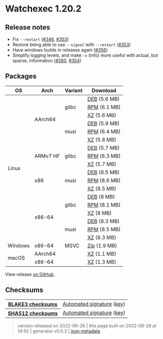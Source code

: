 # Watchexec 1.20.2

## Release notes

<ul dir="auto">
<li>Fix <code class="notranslate">--restart</code> (<a class="issue-link js-issue-link" data-error-text="Failed to load title" data-id="1285016002" data-permission-text="Title is private" data-url="https://github.com/watchexec/watchexec/issues/346" data-hovercard-type="issue" data-hovercard-url="/watchexec/watchexec/issues/346/hovercard" href="https://github.com/watchexec/watchexec/issues/346">#346</a>, <a class="issue-link js-issue-link" data-error-text="Failed to load title" data-id="1287335588" data-permission-text="Title is private" data-url="https://github.com/watchexec/watchexec/issues/353" data-hovercard-type="pull_request" data-hovercard-url="/watchexec/watchexec/pull/353/hovercard" href="https://github.com/watchexec/watchexec/pull/353">#353</a>)</li>
<li>Restore being able to use <code class="notranslate">--signal</code> with <code class="notranslate">--restart</code> (<a class="issue-link js-issue-link" data-error-text="Failed to load title" data-id="1287335588" data-permission-text="Title is private" data-url="https://github.com/watchexec/watchexec/issues/353" data-hovercard-type="pull_request" data-hovercard-url="/watchexec/watchexec/pull/353/hovercard" href="https://github.com/watchexec/watchexec/pull/353">#353</a>)</li>
<li>Have windows builds in releases again (<a class="issue-link js-issue-link" data-error-text="Failed to load title" data-id="1287359027" data-permission-text="Title is private" data-url="https://github.com/watchexec/watchexec/issues/356" data-hovercard-type="pull_request" data-hovercard-url="/watchexec/watchexec/pull/356/hovercard" href="https://github.com/watchexec/watchexec/pull/356">#356</a>)</li>
<li>Simplify logging levels, and make <code class="notranslate">-v</code> (info) more useful with actual, but sparse, information (<a class="issue-link js-issue-link" data-error-text="Failed to load title" data-id="1133857492" data-permission-text="Title is private" data-url="https://github.com/watchexec/watchexec/issues/260" data-hovercard-type="issue" data-hovercard-url="/watchexec/watchexec/issues/260/hovercard" href="https://github.com/watchexec/watchexec/issues/260">#260</a>, <a class="issue-link js-issue-link" data-error-text="Failed to load title" data-id="1287336949" data-permission-text="Title is private" data-url="https://github.com/watchexec/watchexec/issues/354" data-hovercard-type="pull_request" data-hovercard-url="/watchexec/watchexec/pull/354/hovercard" href="https://github.com/watchexec/watchexec/pull/354">#354</a>)</li>
</ul>

## Packages

<table class="downloads">
<thead>
<tr>
<th>OS</th>
<th>Arch</th>
<th>Variant</th>
<th>Download</th>

</tr>
</thead>
<tbody>
<tr>
						<td rowspan="18">Linux</td>
						
<td rowspan="6">AArch64</td>
            
						
<td rowspan="3">glibc</td>
            
<td><a class="download" href="https://github.com/watchexec/watchexec/releases/download/cli-v1.20.2/watchexec-1.20.2-aarch64-unknown-linux-gnu.deb">DEB</a> (5.6 MB)</td>
						
</tr>
					
<tr>
						
						
						
<td><a class="download" href="https://github.com/watchexec/watchexec/releases/download/cli-v1.20.2/watchexec-1.20.2-aarch64-unknown-linux-gnu.rpm">RPM</a> (6.1 MB)</td>
						
</tr>
					
<tr>
						
						
						
<td><a class="download" href="https://github.com/watchexec/watchexec/releases/download/cli-v1.20.2/watchexec-1.20.2-aarch64-unknown-linux-gnu.tar.xz">XZ</a> (5.6 MB)</td>
						
</tr>
					
<tr>
						
						
						
<td rowspan="3">musl</td>
            
<td><a class="download" href="https://github.com/watchexec/watchexec/releases/download/cli-v1.20.2/watchexec-1.20.2-aarch64-unknown-linux-musl.deb">DEB</a> (5.9 MB)</td>
						
</tr>
					
<tr>
						
						
						
<td><a class="download" href="https://github.com/watchexec/watchexec/releases/download/cli-v1.20.2/watchexec-1.20.2-aarch64-unknown-linux-musl.rpm">RPM</a> (6.4 MB)</td>
						
</tr>
					
<tr>
						
						
						
<td><a class="download" href="https://github.com/watchexec/watchexec/releases/download/cli-v1.20.2/watchexec-1.20.2-aarch64-unknown-linux-musl.tar.xz">XZ</a> (5.8 MB)</td>
						
</tr>
					
<tr>
						
						
<td rowspan="3">ARMv7 HF</td>
            
						
<td rowspan="3">glibc</td>
            
<td><a class="download" href="https://github.com/watchexec/watchexec/releases/download/cli-v1.20.2/watchexec-1.20.2-armv7-unknown-linux-gnueabihf.deb">DEB</a> (5.7 MB)</td>
						
</tr>
					
<tr>
						
						
						
<td><a class="download" href="https://github.com/watchexec/watchexec/releases/download/cli-v1.20.2/watchexec-1.20.2-armv7-unknown-linux-gnueabihf.rpm">RPM</a> (6.3 MB)</td>
						
</tr>
					
<tr>
						
						
						
<td><a class="download" href="https://github.com/watchexec/watchexec/releases/download/cli-v1.20.2/watchexec-1.20.2-armv7-unknown-linux-gnueabihf.tar.xz">XZ</a> (5.7 MB)</td>
						
</tr>
					
<tr>
						
						
<td rowspan="3">x86</td>
            
						
<td rowspan="3">musl</td>
            
<td><a class="download" href="https://github.com/watchexec/watchexec/releases/download/cli-v1.20.2/watchexec-1.20.2-i686-unknown-linux-musl.deb">DEB</a> (8.5 MB)</td>
						
</tr>
					
<tr>
						
						
						
<td><a class="download" href="https://github.com/watchexec/watchexec/releases/download/cli-v1.20.2/watchexec-1.20.2-i686-unknown-linux-musl.rpm">RPM</a> (8.6 MB)</td>
						
</tr>
					
<tr>
						
						
						
<td><a class="download" href="https://github.com/watchexec/watchexec/releases/download/cli-v1.20.2/watchexec-1.20.2-i686-unknown-linux-musl.tar.xz">XZ</a> (8.5 MB)</td>
						
</tr>
					
<tr>
						
						
<td rowspan="6">x86-64</td>
            
						
<td rowspan="3">glibc</td>
            
<td><a class="download" href="https://github.com/watchexec/watchexec/releases/download/cli-v1.20.2/watchexec-1.20.2-x86_64-unknown-linux-gnu.deb">DEB</a> (8 MB)</td>
						
</tr>
					
<tr>
						
						
						
<td><a class="download" href="https://github.com/watchexec/watchexec/releases/download/cli-v1.20.2/watchexec-1.20.2-x86_64-unknown-linux-gnu.rpm">RPM</a> (8.1 MB)</td>
						
</tr>
					
<tr>
						
						
						
<td><a class="download" href="https://github.com/watchexec/watchexec/releases/download/cli-v1.20.2/watchexec-1.20.2-x86_64-unknown-linux-gnu.tar.xz">XZ</a> (8 MB)</td>
						
</tr>
					
<tr>
						
						
						
<td rowspan="3">musl</td>
            
<td><a class="download" href="https://github.com/watchexec/watchexec/releases/download/cli-v1.20.2/watchexec-1.20.2-x86_64-unknown-linux-musl.deb">DEB</a> (8.3 MB)</td>
						
</tr>
					
<tr>
						
						
						
<td><a class="download" href="https://github.com/watchexec/watchexec/releases/download/cli-v1.20.2/watchexec-1.20.2-x86_64-unknown-linux-musl.rpm">RPM</a> (8.5 MB)</td>
						
</tr>
					
<tr>
						
						
						
<td><a class="download" href="https://github.com/watchexec/watchexec/releases/download/cli-v1.20.2/watchexec-1.20.2-x86_64-unknown-linux-musl.tar.xz">XZ</a> (8.3 MB)</td>
						
</tr>
					
<tr>
						<td rowspan="1">Windows</td>
						
<td rowspan="1">x86-64</td>
            
						
<td rowspan="1">MSVC</td>
            
<td><a class="download" href="https://github.com/watchexec/watchexec/releases/download/cli-v1.20.2/watchexec-1.20.2-x86_64-pc-windows-msvc.zip">Zip</a> (1.9 MB)</td>
						
</tr>
					
<tr>
						<td rowspan="2">macOS</td>
						
<td rowspan="1">AArch64</td>
            
						
<td rowspan="1"></td>
            
<td><a class="download" href="https://github.com/watchexec/watchexec/releases/download/cli-v1.20.2/watchexec-1.20.2-aarch64-apple-darwin.tar.xz">XZ</a> (1.1 MB)</td>
						
</tr>
					
<tr>
						
						
<td rowspan="1">x86-64</td>
            
						
<td rowspan="1"></td>
            
<td><a class="download" href="https://github.com/watchexec/watchexec/releases/download/cli-v1.20.2/watchexec-1.20.2-x86_64-apple-darwin.tar.xz">XZ</a> (1.3 MB)</td>
						
</tr>
					</tbody>
</table>


View release [on GitHub](https://github.com/watchexec/watchexec/releases/cli-v1.20.2).

## Checksums

<table class="signatures">
	
<tr>
<th><a href="https://github.com/watchexec/watchexec/releases/download/cli-v1.20.2/B3SUMS">BLAKE3 checksums</a></th>
		
<td>
<a href="https://github.com/watchexec/watchexec/releases/download/cli-v1.20.2/B3SUMS.auto.minisig">Automated signature</a>
(<a href="https://raw.githubusercontent.com/watchexec/watchexec/cli-v1.20.2/.github/workflows/release.pub">key</a>)
</td>
		
</tr>
	
<tr>
<th><a href="https://github.com/watchexec/watchexec/releases/download/cli-v1.20.2/SHA512SUMS">SHA512 checksums</a></th>
		
<td>
<a href="https://github.com/watchexec/watchexec/releases/download/cli-v1.20.2/SHA512SUMS.auto.minisig">Automated signature</a>
(<a href="https://raw.githubusercontent.com/watchexec/watchexec/cli-v1.20.2/.github/workflows/release.pub">key</a>)
</td>
		
</tr>
	
</table>




>	 version released on 2022-06-28
>	|
>	this page built on 2022-06-28 at 14:50
>	| generator v0.0.2
>	| [json metadata](meta.json)

